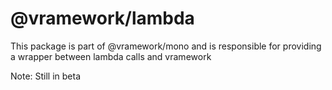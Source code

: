 # @vramework/lambda

This package is part of @vramework/mono and is responsible for providing a wrapper between lambda calls and vramework

Note: Still in beta
